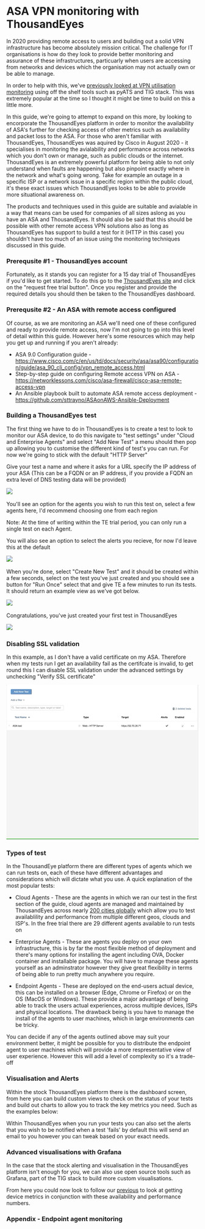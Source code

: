 # ASA VPN monitoring with ThousandEyes

In 2020 providing remote access to users and building out a solid VPN infrastructure has become absolutely mission critical. The challenge for IT organisations is how do they look to provide better monitoring and assurance of these infrastructures, particuarly when users are accessing from networks and devices which the organisation may not actually own or be able to manage.

In order to help with this, we've [previously looked at VPN utilisation monitoring](https://github.com/sttrayno/ASA-Telemetry-Guide) using off the shelf tools such as pyATS and TIG stack. This was extremely popular at the time so I thought it might be time to build on this a little more.

In this guide, we're going to attempt to expand on this more, by looking to encorporate the ThousandEyes platform in order to monitor the availability of ASA's further for checking access of other metrics such as availability and packet loss to the ASA. For those who aren't familiar with ThousandEyes, ThousandEyes was aquired by Cisco in August 2020 - it specialises in monitoring the avialability and performance across networks which you don't own or manage, such as public clouds or the internet. ThousandEyes is an extremely powerful platform for being able to not only understand when faults are happening but also pinpoint exactly where in the network and what's going wrong. Take for example an outage in a specific ISP or a network issue in a specific region within the public cloud, it's these exact issues which ThousandEyes looks to be able to provide more situational awareness on.

The products and techniques used in this guide are suitable and avialable in a way that means can be used for companies of all sizes aslong as you have an ASA and ThousandEyes. It should also be said that this should be possible with other remote access VPN solutions also as long as ThousandEyes has support to build a test for it (HTTP in this case) you shouldn't have too much of an issue using the monitoring techniques discussed in this guide.

### Prerequsite #1 - ThousandEyes account

Fortunately, as it stands you can register for a 15 day trial of ThousandEyes if you'd like to get started. To do this go to the [ThousandEyes site](https://www.thousandeyes.com) and click on the "request free trial button". Once you register and provide the required details you should then be taken to the ThousandEyes dashboard.

### Prerequsite #2 - An ASA with remote access configured

Of course, as we are monitoring an ASA we'll need one of these configured and ready to provide remote access, now I'm not going to go into this level of detail within this guide. However here's some resources which may help you get up and running if you aren't already:

* ASA 9.0 Configuration guide - https://www.cisco.com/c/en/us/td/docs/security/asa/asa90/configuration/guide/asa_90_cli_config/vpn_remote_access.html
* Step-by-step guide on configuring Remote access VPN on ASA - https://networklessons.com/cisco/asa-firewall/cisco-asa-remote-access-vpn
* An Ansible playbook built to automate ASA remote access deployment - https://github.com/sttrayno/ASAonAWS-Ansible-Deployment

### Building a ThousandEyes test

The first thing we have to do in ThousandEyes is to create a test to look to monitor our ASA device, to do this navigate to "test settings" under "Cloud and Enterprise Agents" and select "Add New Test" a menu should then pop up allowing you to customise the different kind of test's you can run. For now we're going to stick with the default "HTTP Server"

Give your test a name and where it asks for a URL specify the IP address of your ASA (This can be a FQDN or an IP address, if you provide a FQDN an extra level of DNS testing data will be provided)

![](./images/create-test.gif)

You'll see an option for the agents you wish to run this test on, select a few agents here, I'd recommend choosing one from each region

Note: At the time of writing within the TE trial period, you can only run a single test on each Agent.

You will also see an option to select the alerts you recieve, for now I'd leave this at the default

![](./images/select-agents.gif)

When you're done, select "Create New Test" and it should be created within a few seconds, select on the test you've just created and you should see a button for "Run Once" select that and give TE a few minutes to run its tests. It should return an example view as we've got below.

![](./images/run-test.gif)

Congratulations, you've just created your first test in ThousandEyes

![](./images/run-test-cont.gif)

### Disabling SSL validation 

In this example, as I don't have a valid certificate on my ASA. Therefore when my tests run I get an availability fail as the certifcate is invalid, to get round this I can disable SSL validation under the advanced settings by unchecking "Verify SSL certificate"

![](./images/disable-ssl.gif)

### Types of test

In the ThousandEye platform there are different types of agents which we can run tests on, each of these have different advantages and considerations which will dictate what you use. A quick explanation of the most popular tests:

* Cloud Agents - These are the agents in which we ran our test in the first section of the guide, cloud agents are managed and maintained by ThousandEyes across nearly [200 cities globally](https://www.thousandeyes.com/product/cloud-agents) which allow you to test availablility and performance from multiple different geos, clouds and ISP's. In the free trial there are 29 different agents available to run tests on

* Enterprise Agents - These are agents you deploy on your own infrastructure, this is by far the most flexible method of deployment and there's many options for installing the agent including OVA, Docker container and installable package. You will have to manage these agents yourself as an adminstrator however they give great flexibility in terms of being able to run pretty much anywhere you require.

* Endpoint Agents - These are deployed on the end-users actual device, this can be installed on a browser (Edge, Chrome or Firefox) or on the OS (MacOS or Windows). These provide a major advantage of being able to track the users actual experiences, across multiple devices, ISPs and physical locations. The drawback being is you have to manage the install of the agents to user machines, which in large environments can be tricky.

You can decide if any of the agents outlined above may suit your environment better, it might be possible for you to distribute the endpoint agent to user machines which will provide a more respresentative view of user experience. However this will add a level of complexity so it's a trade-off

### Visualisation and Alerts

Within the stock ThousandEyes platform there is the dashboard screen, from here you can build custom views to check on the status of your tests and build out charts to allow you to track the key metrics you need. Such as the examples below: 

Within ThousandEyes when you run your tests you can also set the alerts that you wish to be notified when a test 'fails' by default this will send an email to you however you can tweak based on your exact needs.

### Advanced visualisations with Grafana

In the case that the stock alerting and visualisation in the ThousandEyes platform isn't enough for you, we can also use open source tools such as Grafana, part of the TIG stack to build more custom visualisations.

From here you could now look to follow our [previous](https://github.com/sttrayno/ASA-Telemetry-Guide) to look at getting device metrics in conjunction with these availability and performance numbers.

### Appendix - Endpoint agent monitoring
